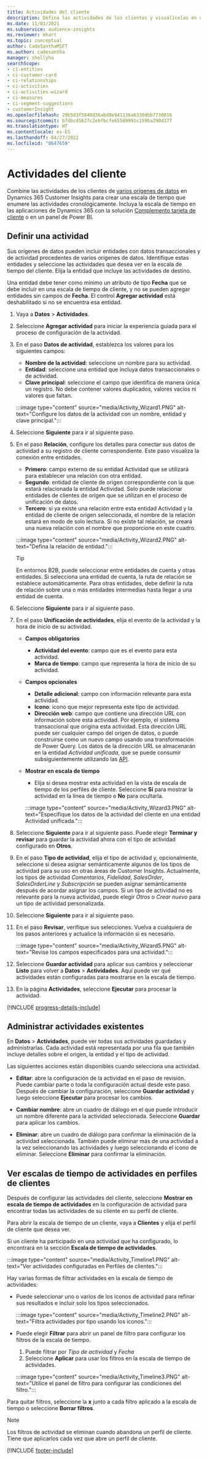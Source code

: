 ```yaml
---
title: Actividades del cliente
description: Defina las actividades de los clientes y visualícelas en una línea de tiempo en los perfiles de los clientes.
ms.date: 11/01/2021
ms.subservice: audience-insights
ms.reviewer: mhart
ms.topic: conceptual
author: CadeSanthaMSFT
ms.author: cadesantha
manager: shellyha
searchScope:
- ci-entities
- ci-customer-card
- ci-relationships
- ci-activities
- ci-activities-wizard
- ci-measures
- ci-segment-suggestions
- customerInsight
ms.openlocfilehash: 29b5d3f5848d36abd8e941136a6330dbb7730016
ms.sourcegitcommit: b7dbcd5627c2ebfbcfe65589991c159ba290d377
ms.translationtype: HT
ms.contentlocale: es-ES
ms.lasthandoff: 04/27/2022
ms.locfileid: "8647659"
---
```

# <a name="customer-activities"></a>Actividades del cliente

Combine las actividades de los clientes de [varios orígenes de datos](data-sources.md) en Dynamics 365 Customer Insights para crear una escala de tiempo que enumere las actividades cronológicamente. Incluya la escala de tiempo en las aplicaciones de Dynamics 365 con la solución [Complemento tarjeta de cliente](customer-card-add-in.md) o en un panel de Power BI.

## <a name="define-an-activity"></a>Definir una actividad

Sus orígenes de datos pueden incluir entidades con datos transaccionales y de actividad procedentes de varios orígenes de datos. Identifique estas entidades y seleccione las actividades que desea ver en la escala de tiempo del cliente. Elija la entidad que incluye las actividades de destino.

Una entidad debe tener como mínimo un atributo de tipo **Fecha** que se debe incluir en una escala de tiempo de cliente, y no se pueden agregar entidades sin campos de **Fecha**. El control **Agregar actividad** está deshabilitado si no se encuentra esa entidad.

1. Vaya a **Datos** > **Actividades**.

1. Seleccione **Agregar actividad** para iniciar la experiencia guiada para el proceso de configuración de la actividad.

1. En el paso **Datos de actividad**, establezca los valores para los siguientes campos:

   - **Nombre de la actividad**: seleccione un nombre para su actividad.
   - **Entidad**: seleccione una entidad que incluya datos transaccionales o de actividad.
   - **Clave principal**: seleccione el campo que identifica de manera única un registro. No debe contener valores duplicados, valores vacíos ni valores que faltan.

   :::image type="content" source="media/Activity_Wizard1.PNG" alt-text="Configure los datos de la actividad con un nombre, entidad y clave principal.":::

1. Seleccione **Siguiente** para ir al siguiente paso.

1. En el paso **Relación**, configure los detalles para conectar sus datos de actividad a su registro de cliente correspondiente. Este paso visualiza la conexión entre entidades.  

   - **Primero**: campo externo de su entidad Actividad que se utilizará para establecer una relación con otra entidad.
   - **Segundo**: entidad de cliente de origen correspondiente con la que estará relacionada la entidad Actividad. Solo puede relacionar entidades de clientes de origen que se utilizan en el proceso de unificación de datos.
   - **Tercero**: si ya existe una relación entre esta entidad Actividad y la entidad de cliente de origen seleccionada, el nombre de la relación estará en modo de solo lectura. Si no existe tal relación, se creará una nueva relación con el nombre que proporcione en este cuadro.

   :::image type="content" source="media/Activity_Wizard2.PNG" alt-text="Defina la relación de entidad.":::

   > [!TIP]
   > En entornos B2B, puede seleccionar entre entidades de cuenta y otras entidades. Si selecciona una entidad de cuenta, la ruta de relación se establece automáticamente. Para otras entidades, debe definir la ruta de relación sobre una o más entidades intermedias hasta llegar a una entidad de cuenta.

1. Seleccione **Siguiente** para ir al siguiente paso. 

1. En el paso **Unificación de actividades**, elija el evento de la actividad y la hora de inicio de su actividad. 
   - **Campos obligatorios**
      - **Actividad del evento**: campo que es el evento para esta actividad.
      - **Marca de tiempo**: campo que representa la hora de inicio de su actividad.

   - **Campos opcionales**
      - **Detalle adicional**: campo con información relevante para esta actividad.
      - **Icono**: icono que mejor representa este tipo de actividad.
      - **Dirección web**: campo que contiene una dirección URL con información sobre esta actividad. Por ejemplo, el sistema transaccional que origina esta actividad. Esta dirección URL puede ser cualquier campo del origen de datos, o puede construirse como un nuevo campo usando una transformación de Power Query. Los datos de la dirección URL se almacenarán en la entidad *Actividad unificada*, que se puede consumir subsiguientemente utilizando las [API](apis.md).

   - **Mostrar en escala de tiempo**
      - Elija si desea mostrar esta actividad en la vista de escala de tiempo de los perfiles de cliente. Seleccione **Sí** para mostrar la actividad en la línea de tiempo o **No** para ocultarla.

      :::image type="content" source="media/Activity_Wizard3.PNG" alt-text="Especifique los datos de la actividad del cliente en una entidad Actividad unificada.":::

1. Seleccione **Siguiente** para ir al siguiente paso. Puede elegir **Terminar y revisar** para guardar la actividad ahora con el tipo de actividad configurado en **Otros**. 

1. En el paso **Tipo de actividad**, elija el tipo de actividad y, opcionalmente, seleccione si desea asignar semánticamente algunos de los tipos de actividad para su uso en otras áreas de Customer Insights. Actualmente, los tipos de actividad *Comentarios*, *Fidelidad*, *SalesOrder*, *SalesOrderLine* y *Subscripción* se pueden asignar semánticamente después de acordar asignar los campos. Si un tipo de actividad no es relevante para la nueva actividad, puede elegir *Otros* o *Crear nuevo* para un tipo de actividad personalizada.

1. Seleccione **Siguiente** para ir al siguiente paso. 

1. En el paso **Revisar**, verifique sus selecciones. Vuelva a cualquiera de los pasos anteriores y actualice la información si es necesario.

   :::image type="content" source="media/Activity_Wizard5.PNG" alt-text="Revise los campos especificados para una actividad.":::
   
1. Seleccione **Guardar actividad** para aplicar sus cambios y seleccionar **Listo** para volver a **Datos** > **Actividades**. Aquí puede ver qué actividades están configuradas para mostrarse en la escala de tiempo. 

1. En la página **Actividades**, seleccione **Ejecutar** para procesar la actividad. 

[!INCLUDE [progress-details-include](includes/progress-details-pane.md)]

## <a name="manage-existing-activities"></a>Administrar actividades existentes

En **Datos** > **Actividades**, puede ver todas sus actividades guardadas y administrarlas. Cada actividad está representada por una fila que también incluye detalles sobre el origen, la entidad y el tipo de actividad.

Las siguientes acciones están disponibles cuando selecciona una actividad. 

- **Editar**: abre la configuración de la actividad en el paso de revisión. Puede cambiar parte o toda la configuración actual desde este paso. Después de cambiar la configuración, seleccione **Guardar actividad** y luego seleccione **Ejecutar** para procesar los cambios.

- **Cambiar nombre**: abre un cuadro de diálogo en el que puede introducir un nombre diferente para la actividad seleccionada. Seleccione **Guardar** para aplicar los cambios.

- **Eliminar**: abre un cuadro de diálogo para confirmar la eliminación de la actividad seleccionada. También puede eliminar más de una actividad a la vez seleccionando las actividades y luego seleccionando el icono de eliminar. Seleccione **Eliminar** para confirmar la eliminación.

## <a name="view-activity-timelines-on-customer-profiles"></a>Ver escalas de tiempo de actividades en perfiles de clientes

Después de configurar las actividades del cliente, seleccione **Mostrar en escala de tiempo de actividades** en la configuración de actividad para encontrar todas las actividades de su cliente en su perfil de cliente.

Para abrir la escala de tiempo de un cliente, vaya a **Clientes** y elija el perfil de cliente que desea ver.

Si un cliente ha participado en una actividad que ha configurado, lo encontrará en la sección **Escala de tiempo de actividades**.

:::image type="content" source="media/Activity_Timeline1.PNG" alt-text="Ver actividades configuradas en Perfiles de clientes.":::

Hay varias formas de filtrar actividades en la escala de tiempo de actividades:

- Puede seleccionar uno o varios de los iconos de actividad para refinar sus resultados e incluir solo los tipos seleccionados.

  :::image type="content" source="media/Activity_Timeline2.PNG" alt-text="Filtra actividades por tipo usando los iconos.":::

- Puede elegir **Filtrar** para abrir un panel de filtro para configurar los filtros de la escala de tiempo.

   1. Puede filtrar por *Tipo de actividad* y *Fecha*
   1. Seleccione **Aplicar** para usar los filtros en la escala de tiempo de actividades.

   :::image type="content" source="media/Activity_Timeline3.PNG" alt-text="Utilice el panel de filtro para configurar las condiciones del filtro.":::

Para quitar filtros, seleccione la **x** junto a cada filtro aplicado a la escala de tiempo o seleccione **Borrar filtros**.


> [!NOTE]
> Los filtros de actividad se eliminan cuando abandona un perfil de cliente. Tiene que aplicarlos cada vez que abre un perfil de cliente.

[!INCLUDE [footer-include](includes/footer-banner.md)]
